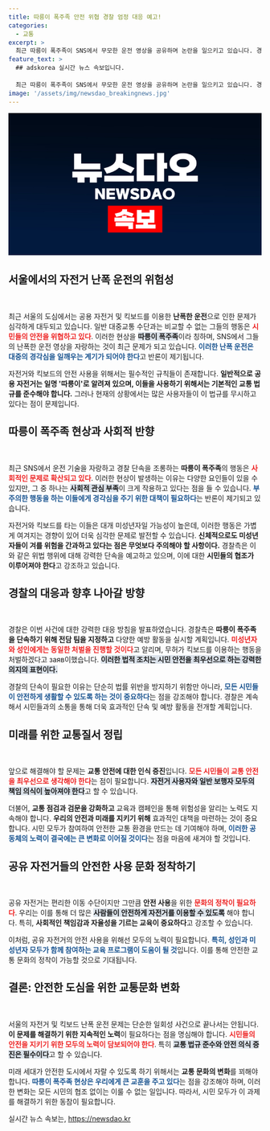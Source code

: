 ```yaml
---
title: 따릉이 폭주족 안전 위협 경찰 엄정 대응 예고!
categories:
  - 교통
excerpt: >
  최근 따릉이 폭주족이 SNS에서 무모한 운전 영상을 공유하며 논란을 일으키고 있습니다. 경찰은 이를 감시하고 엄정 단속하겠다고 밝혔습니다. 안전을 위협하는 이들의 행동, 어떻게 될까요?
feature_text: >
  ## adskorea 실시간 뉴스 속보입니다.

  최근 따릉이 폭주족이 SNS에서 무모한 운전 영상을 공유하며 논란을 일으키고 있습니다. 경찰은 이를 감시하고 엄정 단속하겠다고 밝혔습니다. 안전을 위협하는 이들의 행동, 어떻게 될까요?
image: '/assets/img/newsdao_breakingnews.jpg'
---
```


<p><img src="/assets/img/newsdao_breakingnews.jpg" alt="adskorea 속보" /></p>

<h2 data-ke-size="size26">서울에서의 자전거 난폭 운전의 위험성</h2>

<p data-ke-size="size16">&nbsp;</p>

<p>최근 서울의 도심에서는 공용 자전거 및 킥보드를 이용한 <b>난폭한 운전</b>으로 인한 문제가 심각하게 대두되고 있습니다. 일반 대중교통 수단과는 비교할 수 없는 그들의 행동은 <b><span style="color: #ee2323;">시민들의 안전을 위협하고 있다</span></b>. 이러한 현상을 <b><span style="background-color: #21538527;">따릉이 폭주족</span></b>이라 칭하며, SNS에서 그들의 난폭한 운전 영상을 자랑하는 것이 최근 문제가 되고 있습니다. <b><span style="color: #1a5490;">이러한 난폭 운전은 대중의 경각심을 일깨우는 계기가 되어야 한다</span></b>고 반론이 제기됩니다.</p>

<p>자전거와 킥보드의 안전 사용을 위해서는 필수적인 규칙들이 존재합니다. <b>일반적으로 공용 자전거는 일명 '따릉이'로 알려져 있으며, 이들을 사용하기 위해서는 기본적인 교통 법규를 준수해야 합니다.</b> 그러나 현재의 상황에서는 많은 사용자들이 이 법규를 무시하고 있다는 점이 문제입니다. </p>

<h2 data-ke-size="size26">따릉이 폭주족 현상과 사회적 반향</h2>

<p data-ke-size="size16">&nbsp;</p>

<p>최근 SNS에서 운전 기술을 자랑하고 경찰 단속을 조롱하는 <b>따릉이 폭주족</b>의 행동은 <b><span style="color: #ee2323;">사회적인 문제로 확산되고 있다</span></b>. 이러한 현상이 발생하는 이유는 다양한 요인들이 있을 수 있지만, 그 중 하나는 <b><span style="background-color: #21538527;">사회적 관심 부족</span></b>이 크게 작용하고 있다는 점을 들 수 있습니다. <b><span style="color: #1a5490;">부주의한 행동을 하는 이들에게 경각심을 주기 위한 대책이 필요하다</span></b>는 반론이 제기되고 있습니다.</p>

<p>자전거와 킥보드를 타는 이들은 대개 미성년자일 가능성이 높은데, 이러한 행동은 가볍게 여겨지는 경향이 있어 더욱 심각한 문제로 발전할 수 있습니다. <b>신체적으로도 미성년자들이 겨를 위험을 간과하고 있다는 점은 무엇보다 주의해야 할 사항이다.</b> 경찰측은 이와 같은 위법 행위에 대해 강력한 단속을 예고하고 있으며, 이에 대한 <b>시민들의 협조가 이루어져야 한다</b>고 강조하고 있습니다.</p>

<h2 data-ke-size="size26">경찰의 대응과 향후 나아갈 방향</h2>

<p data-ke-size="size16">&nbsp;</p>

<p>경찰은 이번 사건에 대한 강력한 대응 방침을 발표하였습니다. 경찰측은 <b>따릉이 폭주족을 단속하기 위해 전담 팀을 지정하고</b> 다양한 예방 활동을 실시할 계획입니다. <b><span style="color: #ee2323;">미성년자와 성인에게는 동일한 처벌을 진행할 것이다</span></b>고 알리며, 무허가 킥보드를 이용하는 행동을 처벌하겠다고 заяв이했습니다. <b><span style="background-color: #21538527;">이러한 법적 조치는 시민 안전을 최우선으로 하는 강력한 의지의 표현이다.</span></b></p>

<p>경찰의 단속이 필요한 이유는 단순히 법률 위반을 방지하기 위함만 아니라, <b><span style="color: #1a5490;">모든 시민들이 안전하게 생활할 수 있도록 하는 것이 중요하다</span></b>는 점을 강조해야 합니다. 경찰은 계속해서 시민들과의 소통을 통해 더욱 효과적인 단속 및 예방 활동을 전개할 계획입니다.</p>

<h2 data-ke-size="size26">미래를 위한 교통질서 정립</h2>

<p data-ke-size="size16">&nbsp;</p>

<p>앞으로 해결해야 할 문제는 <b>교통 안전에 대한 인식 증진</b>입니다. <b><span style="color: #ee2323;">모든 시민들이 교통 안전을 최우선으로 생각해야 한다</span></b>는 점이 필요합니다. <b><span style="background-color: #21538527;">자전거 사용자와 일반 보행자 모두의 책임 의식이 높아져야 한다</span></b>고 할 수 있습니다. </p>

<p>더불어, <b>교통 점검과 검문을 강화하고</b> 교육과 캠페인을 통해 위험성을 알리는 노력도 지속해야 합니다. <b>우리의 안전과 미래를 지키기 위해</b> 효과적인 대책을 마련하는 것이 중요합니다. 시민 모두가 참여하여 안전한 교통 환경을 만드는 데 기여해야 하며, <b><span style="color: #1a5490;">이러한 공동체의 노력이 결국에는 큰 변화로 이어질 것이다</span></b>는 점을 마음에 새겨야 할 것입니다.</p>

<h2 data-ke-size="size26">공유 자전거들의 안전한 사용 문화 정착하기</h2>

<p data-ke-size="size16">&nbsp;</p>

<p>공유 자전거는 편리한 이동 수단이지만 그만큼 <b>안전 사용</b>을 위한 <b><span style="color: #ee2323;">문화의 정착이 필요하다</span></b>. 우리는 이를 통해 더 많은 <b><span style="background-color: #21538527;">사람들이 안전하게 자전거를 이용할 수 있도록</span></b> 해야 합니다. 특히, <b>사회적인 책임감과 자율성을 기르는 교육이 중요하다</b>고 강조할 수 있습니다. </p>

<p>이처럼, 공유 자전거의 안전 사용을 위해선 모두의 노력이 필요합니다. <b><span style="color: #1a5490;">특히, 성인과 미성년자 모두가 함께 참여하는 교육 프로그램이 도움이 될 것</span></b>입니다. 이를 통해 안전한 교통 문화의 정착이 가능할 것으로 기대됩니다.</p>

<h2 data-ke-size="size26">결론: 안전한 도심을 위한 교통문화 변화</h2>

<p data-ke-size="size16">&nbsp;</p>

<p>서울의 자전거 및 킥보드 난폭 운전 문제는 단순한 일회성 사건으로 끝나서는 안됩니다. <b>이 문제를 해결하기 위한 지속적인 노력</b>이 필요하다는 점을 명심해야 합니다. <b><span style="color: #ee2323;">시민들의 안전을 지키기 위한 모두의 노력이 담보되어야 한다</span></b>. 특히 <b><span style="background-color: #21538527;">교통 법규 준수와 안전 의식 증진은 필수이다</span></b>고 할 수 있습니다. </p>

<p>미래 세대가 안전한 도시에서 자랄 수 있도록 하기 위해서는 <b>교통 문화의 변화</b>를 꾀해야 합니다. <b><span style="color: #1a5490;">따릉이 폭주족 현상은 우리에게 큰 교훈을 주고 있다</span></b>는 점을 강조해야 하며, 이러한 변화는 모든 시민의 협조 없이는 이룰 수 없는 일입니다. 따라서, 시민 모두가 이 과제를 해결하기 위한 동참이 필요합니다.</p>
실시간 뉴스 속보는, <a href="https://newsdao.kr" rel="dofollow">https://newsdao.kr</a>


